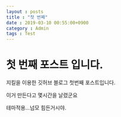 ```yaml
---
layout : posts
title : "첫 번째" 
date : 2019-03-10 00:55:00+0900
category : Admin
tags : Test
--- 
```

# 첫 번째 포스트 입니다.
지킬을 이용한 깃허브 블로그 첫번째 포스트입니다.

이거 만든다고 몇시간을 날렸군요

테마적용...넘모 힘든거시야.

